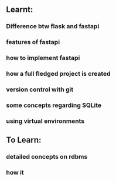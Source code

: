 ## Learnt:

### Difference btw flask and fastapi

### features of fastapi

### how to implement fastapi

### how a full fledged project is created

### version control with git

### some concepts regarding SQLite

### using virtual environments


## To Learn:

### detailed concepts on rdbms

### how it
